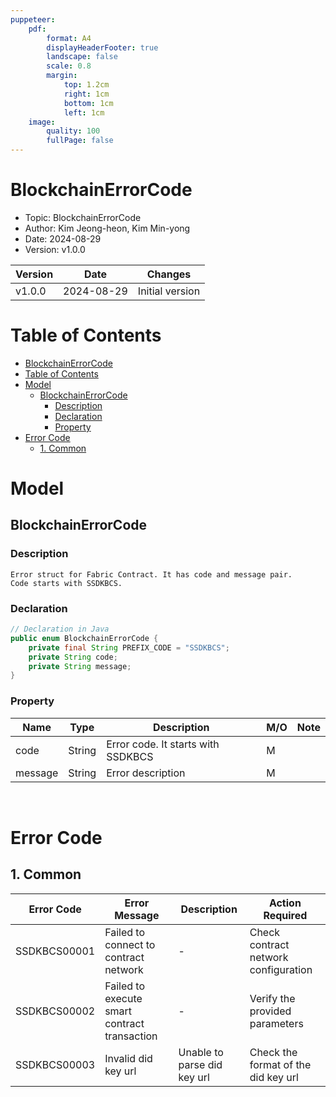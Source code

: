 ```yaml
---
puppeteer:
    pdf:
        format: A4
        displayHeaderFooter: true
        landscape: false
        scale: 0.8
        margin:
            top: 1.2cm
            right: 1cm
            bottom: 1cm
            left: 1cm
    image:
        quality: 100
        fullPage: false
---
```


BlockchainErrorCode
==

- Topic: BlockchainErrorCode
- Author: Kim Jeong-heon, Kim Min-yong
- Date: 2024-08-29
- Version: v1.0.0

| Version          | Date       | Changes                  |
| ---------------- | ---------- | ------------------------ |
| v1.0.0           | 2024-08-29 | Initial version          |

<div style="page-break-after: always;"></div>

# Table of Contents
- [BlockchainErrorCode](#blockchainerrorcode)
- [Table of Contents](#table-of-contents)
- [Model](#model)
  - [BlockchainErrorCode](#blockchainerrorcode-1)
    - [Description](#description)
    - [Declaration](#declaration)
    - [Property](#property)
- [Error Code](#error-code)
  - [1. Common](#1-common)

# Model
## BlockchainErrorCode

### Description
```
Error struct for Fabric Contract. It has code and message pair.
Code starts with SSDKBCS.
```

### Declaration
```java
// Declaration in Java
public enum BlockchainErrorCode {
    private final String PREFIX_CODE = "SSDKBCS";
    private String code;
    private String message;
}
```

### Property

| Name           | Type       | Description                            | **M/O** | **Note**         |
|----------------|------------|----------------------------------------|---------|------------------|
| code           | String     | Error code. It starts with SSDKBCS     |    M    |                  | 
| message        | String     | Error description                      |    M    |                  | 

<br>

# Error Code
## 1. Common

| Error Code   | Error Message                                  | Description                       | Action Required                   |
|--------------|------------------------------------------------|-----------------------------------|-----------------------------------|
| SSDKBCS00001 | Failed to connect to contract network            | -                                 | Check contract network configuration |
| SSDKBCS00002 | Failed to execute smart contract transaction   | -                                 | Verify the provided parameters     |
| SSDKBCS00003 | Invalid did key url                            | Unable to parse did key url       | Check the format of the did key url |
